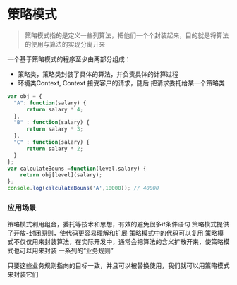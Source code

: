 # 策略模式
> 策略模式指的是定义一些列算法，把他们一个个封装起来，目的就是将算法的使用与算法的实现分离开来

一个基于策略模式的程序至少由两部分组成：

- 策略类，策略类封装了具体的算法，并负责具体的计算过程
- 环境类Context, Context 接受客户的请求，随后 把请求委托给某一个策略类

```js
var obj = {
  "A": function(salary) {
      return salary * 4;
  },
  "B" : function(salary) {
      return salary * 3;
  },
  "C" : function(salary) {
      return salary * 2;
  } 
};
var calculateBouns =function(level,salary) {
    return obj[level](salary);
};
console.log(calculateBouns('A',10000)); // 40000
```

### 应用场景

策略模式利用组合，委托等技术和思想，有效的避免很多if条件语句
策略模式提供了开放-封闭原则，使代码更容易理解和扩展
策略模式中的代码可以复用
策略模式不仅仅用来封装算法，在实际开发中，通常会把算法的含义扩散开来，使策略模式也可以用来封装 一系列的“业务规则”

只要这些业务规则指向的目标一致，并且可以被替换使用，我们就可以用策略模式来封装它们
